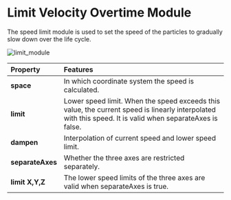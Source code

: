 # Limit Velocity Overtime Module

The speed limit module is used to set the speed of the particles to gradually slow down over the life cycle.

![limit_module](particle-system/limit_module.png)

Property | Features
:---|:---
**space** | In which coordinate system the speed is calculated.
**limit** | Lower speed limit. When the speed exceeds this value, the current speed is linearly interpolated with this speed. It is valid when separateAxes is false.
**dampen** | Interpolation of current speed and lower speed limit.
**separateAxes** | Whether the three axes are restricted separately.
**limit X,Y,Z** | The lower speed limits of the three axes are valid when separateAxes is true.
